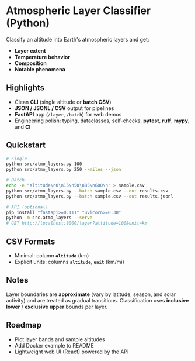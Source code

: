 # Atmospheric Layer Classifier (Python)

Classify an altitude into Earth's atmospheric layers and get:
- **Layer extent**
- **Temperature behavior**
- **Composition**
- **Notable phenomena**

## Highlights
- Clean **CLI** (single altitude or **batch CSV**)
- **JSON / JSONL / CSV** output for pipelines
- **FastAPI** app (`/layer`, `/batch`) for web demos
- Engineering polish: typing, dataclasses, self-checks, **pytest**, **ruff**, **mypy**, and **CI**

## Quickstart
```bash
# Single
python src/atmo_layers.py 100
python src/atmo_layers.py 250 --miles --json

# Batch
echo -e "altitude\n0\n15\n50\n85\n600\n" > sample.csv
python src/atmo_layers.py --batch sample.csv --out results.csv
python src/atmo_layers.py --batch sample.csv --out results.jsonl

# API (optional)
pip install "fastapi>=0.111" "uvicorn>=0.30"
python -m src.atmo_layers --serve
# GET http://localhost:8000/layer?altitude=100&unit=km
```

## CSV Formats
- Minimal: column **`altitude`** (km)
- Explicit units: columns **`altitude`**, **`unit`** (km/mi)

## Notes
Layer boundaries are **approximate** (vary by latitude, season, and solar activity) and are treated as gradual transitions. Classification uses **inclusive lower** / **exclusive upper** bounds per layer.

## Roadmap
- Plot layer bands and sample altitudes
- Add Docker example to README
- Lightweight web UI (React) powered by the API
